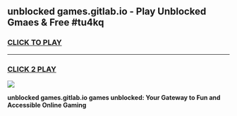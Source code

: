 
## unblocked games.gitlab.io - Play Unblocked Gmaes & Free #tu4kq
<h3>
<a href="https://premium.freeplayer.one?title=unblocked_games.gitlab.io&ref=01M">CLICK TO PLAY</a></h3>
<hr>

<h3>
<a href="https://premium.freeplayer.one?title=unblocked_games.gitlab.io&ref=01M">CLICK 2 PLAY</a>
  
</h3>

<a href="https://premium.freeplayer.one?title=unblocked_games.gitlab.io&ref=01M"><img src="https://clearcache.store/games.png"></a>


**unblocked games.gitlab.io games unblocked: Your Gateway to Fun and Accessible Online Gaming**
